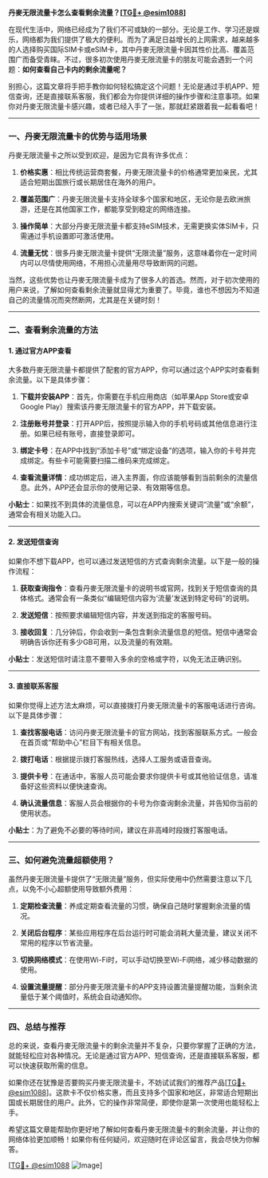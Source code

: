 **丹麥无限流量卡怎么查看剩余流量？[[TG💪+ @esim1088](https://t.me/s/esim1088)]**

在现代生活中，网络已经成为了我们不可或缺的一部分。无论是工作、学习还是娱乐，网络都为我们提供了极大的便利。而为了满足日益增长的上网需求，越来越多的人选择购买国际SIM卡或eSIM卡，其中丹麥无限流量卡因其性价比高、覆盖范围广而备受青睐。不过，很多初次使用丹麥无限流量卡的朋友可能会遇到一个问题：**如何查看自己卡内的剩余流量呢？**

别担心，这篇文章将手把手教你如何轻松搞定这个问题！无论是通过手机APP、短信查询，还是直接联系客服，我们都会为你提供详细的操作步骤和注意事项。如果你对丹麥无限流量卡感兴趣，或者已经入手了一张，那就赶紧跟着我一起看看吧！

---

### **一、丹麥无限流量卡的优势与适用场景**

丹麥无限流量卡之所以受到欢迎，是因为它具有许多优点：

1. **价格实惠**：相比传统运营商套餐，丹麥无限流量卡的价格通常更加亲民，尤其适合短期出国旅行或长期居住在海外的用户。
   
2. **覆盖范围广**：丹麥无限流量卡支持全球多个国家和地区，无论你是去欧洲旅游，还是在其他国家工作，都能享受到稳定的网络连接。

3. **操作简单**：大部分丹麥无限流量卡都支持eSIM技术，无需更换实体SIM卡，只需通过手机设置即可激活使用。

4. **流量无忧**：很多丹麥无限流量卡提供“无限流量”服务，这意味着你在一定时间内可以尽情使用网络，不用担心流量用尽导致断网的问题。

当然，这些优势也让丹麥无限流量卡成为了很多人的首选。然而，对于初次使用的用户来说，了解如何查看剩余流量就显得尤为重要了。毕竟，谁也不想因为不知道自己的流量情况而突然断网，尤其是在关键时刻！

---

### **二、查看剩余流量的方法**

#### **1. 通过官方APP查看**

大多数丹麥无限流量卡都提供了配套的官方APP，你可以通过这个APP实时查看剩余流量。以下是具体步骤：

1. **下载并安装APP**：首先，你需要在手机应用商店（如苹果App Store或安卓Google Play）搜索该丹麥无限流量卡的官方APP，并下载安装。

2. **注册账号并登录**：打开APP后，按照提示输入你的手机号码或其他信息进行注册。如果已经有账号，直接登录即可。

3. **绑定卡号**：在APP中找到“添加卡号”或“绑定设备”的选项，输入你的卡号并完成绑定。有些卡可能需要扫描二维码来完成绑定。

4. **查看流量详情**：成功绑定后，进入主界面，你应该能够看到当前剩余的流量信息。此外，APP还会显示你的使用记录、有效期等信息。

**小贴士**：如果找不到具体的流量信息，可以在APP内搜索关键词“流量”或“余额”，通常会有相关功能入口。

---

#### **2. 发送短信查询**

如果你不想下载APP，也可以通过发送短信的方式查询剩余流量。以下是一般的操作流程：

1. **获取查询指令**：查看丹麥无限流量卡的说明书或官网，找到关于短信查询的具体格式。通常会有一条类似“编辑短信内容为‘流量’发送到特定号码”的说明。

2. **发送短信**：按照要求编辑短信内容，并发送到指定的客服号码。

3. **接收回复**：几分钟后，你会收到一条包含剩余流量信息的短信。短信中通常会明确告诉你还有多少GB可用，以及流量的有效期。

**小贴士**：发送短信时请注意不要带入多余的空格或字符，以免无法正确识别。

---

#### **3. 直接联系客服**

如果你觉得上述方法太麻烦，可以直接拨打丹麥无限流量卡的客服电话进行咨询。以下是具体步骤：

1. **查找客服电话**：访问丹麥无限流量卡的官方网站，找到客服联系方式。一般会在首页或“帮助中心”栏目下有相关信息。

2. **拨打电话**：根据提示拨打客服热线，选择人工服务或语音查询。

3. **提供卡号**：在通话中，客服人员可能会要求你提供卡号或其他验证信息，请准备好这些资料以便快速查询。

4. **确认流量信息**：客服人员会根据你的卡号为你查询剩余流量，并告知你当前的使用状态。

**小贴士**：为了避免不必要的等待时间，建议在非高峰时段拨打客服电话。

---

### **三、如何避免流量超额使用？**

虽然丹麥无限流量卡提供了“无限流量”服务，但实际使用中仍然需要注意以下几点，以免不小心超额使用导致额外费用：

1. **定期检查流量**：养成定期查看流量的习惯，确保自己随时掌握剩余流量的情况。

2. **关闭后台程序**：某些应用程序在后台运行时可能会消耗大量流量，建议关闭不常用的程序以节省流量。

3. **切换网络模式**：在使用Wi-Fi时，可以手动切换至Wi-Fi网络，减少移动数据的使用。

4. **设置流量提醒**：部分丹麥无限流量卡的APP支持设置流量提醒功能，当剩余流量低于某个阈值时，系统会自动通知你。

---

### **四、总结与推荐**

总的来说，查看丹麥无限流量卡的剩余流量并不复杂，只要你掌握了正确的方法，就能轻松应对各种情况。无论是通过官方APP、短信查询，还是直接联系客服，都可以快速获取所需的信息。

如果你还在犹豫是否要购买丹麥无限流量卡，不妨试试我们的推荐产品[[TG💪+ @esim1088](https://t.me/s/esim1088)]。这款卡不仅价格实惠，而且支持多个国家和地区，非常适合短期出国或长期居住的用户。此外，它的操作非常简便，即使你是第一次使用也能轻松上手。

希望这篇文章能帮助你更好地了解如何查看丹麥无限流量卡的剩余流量，并让你的网络体验更加顺畅！如果你有任何疑问，欢迎随时在评论区留言，我会尽快为你解答。

[[TG💪+ @esim1088](https://t.me/s/esim1088) ![Image](https://i.postimg.cc/4NQfJmqS/Snipaste-2025-05-13-00-14-12.png)]